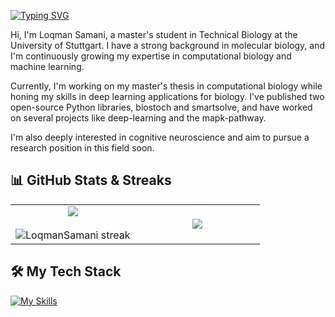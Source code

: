 
[![Typing SVG](https://readme-typing-svg.demolab.com?font=Fira+Code&weight=600&size=34&duration=2000&pause=500&color=922104&background=000000&center=true&vCenter=true&multiline=true&width=700&height=160&lines=Hello+there!;I'm+Loqman;Welcome+to+my+GitHub+profile)](https://git.io/typing-svg)

Hi, I'm Loqman Samani, a master's student in Technical Biology at the University of Stuttgart. I have a strong background in molecular biology, and I'm continuously growing my expertise in computational biology and machine learning.

Currently, I'm working on my master's thesis in computational biology while honing my skills in deep learning applications for biology. I've published two open-source Python libraries, biostoch and smartsolve, and have worked on several projects like deep-learning and the mapk-pathway.

I'm also deeply interested in cognitive neuroscience and aim to pursue a research position in this field soon.



## 📊 GitHub Stats & Streaks

<p align="center">
<table align="center">
<tr border="none">
<td width="50%" align="center">
  <img align="center" src="https://github-readme-stats.vercel.app/api?username=LoqmanSamani&theme=algolia&show_icons=true&count_private=true&bg_color=000000" />
  <br></br>
  <img title="🔥 Get streak stats for your profile at git.io/streak-stats" alt="LoqmanSamani streak" src="https://github-readme-streak-stats.herokuapp.com/?user=LoqmanSamani&theme=dark&hide_border=false&bg_color=000000" /> 
</td>

<td width="50%" align="center">
  <img align="center" src="https://github-readme-stats.anuraghazra1.vercel.app/api/top-langs/?username=LoqmanSamani&theme=algolia&hide_border=false&no-bg=true&no-frame=true&langs_count=10&bg_color=000000"/>
</td>
</tr>
</table>
</p>



## 🛠️ My Tech Stack

[![My Skills](https://skillicons.dev/icons?i=python,r,html,mysql,matlab,tensorflow,pytorch,pycharm,vscode,anaconda,linux,mint,ubuntu,windows,redhat,vim,git,github,md,latex&perline=10)](https://skillicons.dev)




